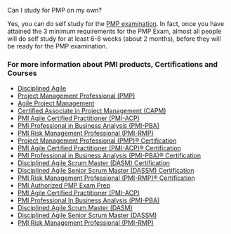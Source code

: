 Can I study for PMP on my own?

Yes, you can do self study for the [PMP examination]. In fact, once you have attained the 3 minimum requirements for the PMP Exam, almost all people will do self study for at least 6-8 weeks (about 2 months), before they will be ready for the PMP examination.

[//]: # (Any comments)
[PMP examination]: <https://www.netcomlearning.com/project-management-professional-pmp-training/product/97/>

### For more information about PMI products, Certifications and Courses

- [Disciplined Agile]
- [Project Management Professional (PMP)]
- [Agile Project Management]
- [Certified Associate in Project Management (CAPM)]
- [PMI Agile Certified Practitioner (PMI-ACP)]
- [PMI Professional in Business Analysis (PMI-PBA)]
- [PMI Risk Management Professional (PMI-RMP)]
- [Project Management Professional (PMP)® Certification]
- [PMI Agile Certified Practitioner (PMI-ACP)® Certification]
- [PMI Professional in Business Analysis (PMI-PBA)® Certification] 
- [Disciplined Agile Scrum Master (DASM) Certification] 
- [Disciplined Agile Senior Scrum Master (DASSM) Certification] 
- [PMI Risk Management Professional (PMI-RMP)® Certification] 
- [PMI Authorized PMP Exam Prep] 
- [PMI Agile Certified Practitioner (PMI-ACP)] 
- [PMI Professional In Business Analysis (PMI-PBA)] 
- [Disciplined Agile Scrum Master (DASM)] 
- [Disciplined Agile Senior Scrum Master (DASSM)] 
- [PMI Risk Management Professional (PMI-RMP)] 


[//]: # (Any comments)

[Disciplined Agile]: <https://www.netcomlearning.com/disciplined-agile-training/product/1629/>
[Project Management Professional (PMP)]: <https://www.netcomlearning.com/project-management-professional-pmp-training/product/97/>
[Agile Project Management]: <https://www.netcomlearning.com/agile-project-management-training/product/270/>
[Certified Associate in Project Management (CAPM)]: <https://www.netcomlearning.com/certified-associate-in-project-management-capm-training/product/1430/>
[PMI Agile Certified Practitioner (PMI-ACP)]: <https://www.netcomlearning.com/pmi-agile-certified-practitioner-pmi-acp-training/product/1337/>
[PMI Professional in Business Analysis (PMI-PBA)]: <https://www.netcomlearning.com/pmi-professional-in-business-analysis-pmi-pba-training/product/279/>
[PMI Risk Management Professional (PMI-RMP)]: <https://www.netcomlearning.com/pmi-risk-management-professional-pmi-rmp-training/product/1451/>
[Project Management Professional (PMP)® Certification]: <https://www.netcomlearning.com/certification/project-management-professional-pmp/116/>
[PMI Agile Certified Practitioner (PMI-ACP)® Certification]: <https://www.netcomlearning.com/certification/pmi-agile-certified-practitioner-pmi-acp/483/>
[PMI Professional in Business Analysis (PMI-PBA)® Certification]: <https://www.netcomlearning.com/certification/pmi-professional-in-business-analysis-pmi-pba/484/>
[Disciplined Agile Scrum Master (DASM) Certification]: <https://www.netcomlearning.com/certification/disciplined-agile-scrum-master-dasm/870/>
[Disciplined Agile Senior Scrum Master (DASSM) Certification]: <https://www.netcomlearning.com/certification/disciplined-agile-senior-scrum-master-dassm/871/>
[PMI Risk Management Professional (PMI-RMP)® Certification]: <https://www.netcomlearning.com/certification/pmi-risk-management-professional-pmi-rmp/872/>
[PMI Authorized PMP Exam Prep]: <https://www.netcomlearning.com/courses/4401/pmi-pmp-prep.html>
[PMI Agile Certified Practitioner (PMI-ACP)]: <https://www.netcomlearning.com/courses/42159/pmi-agile-certified.html>
[PMI Professional In Business Analysis (PMI-PBA)]: <https://www.netcomlearning.com/courses/50423/pmi-professional-business.html>
[Disciplined Agile Scrum Master (DASM)]: <https://www.netcomlearning.com/courses/77100/disciplined-agile-scrum.html>
[Disciplined Agile Senior Scrum Master (DASSM)]: <https://www.netcomlearning.com/courses/77101/disciplined-agile-scrum.html>
[PMI Risk Management Professional (PMI-RMP)]: <https://www.netcomlearning.com/courses/11378/pmi-risk-management.html>
